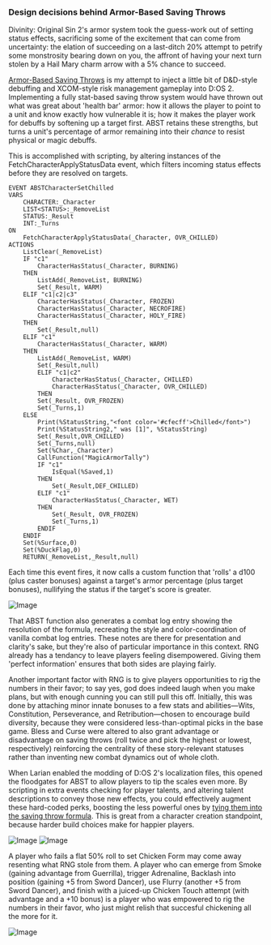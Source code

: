 ### Design decisions behind Armor-Based Saving Throws

Divinity: Original Sin 2's armor system took the guess-work out of setting status effects, sacrificing some of the excitement that can come from uncertainty: the elation of succeeding on a last-ditch 20% attempt to petrify some monstrosity bearing down on you, the affront of having your next turn stolen by a Hail Mary charm arrow with a 5% chance to succeed.

[Armor-Based Saving Throws](https://steamcommunity.com/sharedfiles/filedetails/?id=1157299447) is my attempt to inject a little bit of D&D-style debuffing and XCOM-style risk management gameplay into D:OS 2. Implementing a fully stat-based saving throw system would have thrown out what was great about 'health bar' armor: how it allows the player to point to a unit and know exactly how vulnerable it is; how it makes the player work for debuffs by softening up a target first. ABST retains these strengths, but turns a unit's percentage of armor remaining into their _chance_ to resist physical or magic debuffs. 

This is accomplished with scripting, by altering instances of the FetchCharacterApplyStatusData event, which filters incoming status effects before they are resolved on targets. 

```
EVENT ABSTCharacterSetChilled
VARS
	CHARACTER:_Character
	LIST<STATUS>:_RemoveList
	STATUS:_Result
	INT:_Turns
ON
	FetchCharacterApplyStatusData(_Character, OVR_CHILLED)
ACTIONS
	ListClear(_RemoveList)
	IF "c1"
		CharacterHasStatus(_Character, BURNING)
	THEN
		ListAdd(_RemoveList, BURNING)
		Set(_Result, WARM)
	ELIF "c1|c2|c3"
		CharacterHasStatus(_Character, FROZEN)
		CharacterHasStatus(_Character, NECROFIRE)
		CharacterHasStatus(_Character, HOLY_FIRE)
	THEN
		Set(_Result,null)
	ELIF "c1"
		CharacterHasStatus(_Character, WARM)
	THEN
		ListAdd(_RemoveList, WARM)
		Set(_Result,null)
		ELIF "c1|c2"
			CharacterHasStatus(_Character, CHILLED)
			CharacterHasStatus(_Character, OVR_CHILLED)
		THEN
		Set(_Result, OVR_FROZEN)
		Set(_Turns,1)
	ELSE
		Print(%StatusString,"<font color='#cfecff'>Chilled</font>")
		Print(%StatusString2," was [1]", %StatusString)
		Set(_Result,OVR_CHILLED)
		Set(_Turns,null)
		Set(%Char,_Character)
		CallFunction("MagicArmorTally")
		IF "c1"
			IsEqual(%Saved,1)
		THEN
			Set(_Result,DEF_CHILLED)
		ELIF "c1"
			CharacterHasStatus(_Character, WET)
		THEN
			Set(_Result, OVR_FROZEN)
			Set(_Turns,1)
		ENDIF
	ENDIF
	Set(%Surface,0)
	Set(%DuckFlag,0)
	RETURN(_RemoveList,_Result,null)
  ```
  
Each time this event fires, it now calls a custom function that 'rolls' a d100 (plus caster bonuses) against a target's armor percentage (plus target bonuses), nullifying the status if the target's score is greater.

![Image](https://i.imgur.com/LREhPza.jpg)

That ABST function also generates a combat log entry showing the resolution of the formula, recreating the style and color-coordination of vanilla combat log entries. These notes are there for presentation and clarity's sake, but they're also of particular importance in this context. RNG already has a tendancy to leave players feeling disempowered. Giving them 'perfect information' ensures that both sides are playing fairly.

Another important factor with RNG is to give players opportunities to rig the numbers in their favor; to say yes, god does indeed laugh when you make plans, but with enough cunning you can still pull this off. Initially, this was done by attaching minor innate bonuses to a few stats and abilities—Wits, Constitution, Perseverance, and Retribution—chosen to encourage build diversity, because they were considered less-than-optimal picks in the base game. Bless and Curse were altered to also grant advantage or disadvantage on saving throws (roll twice and pick the highest or lowest, respectively) reinforcing the centrality of these story-relevant statuses rather than inventing new combat dynamics out of whole cloth.

When Larian enabled the modding of D:OS 2's localization files, this opened the floodgates for ABST to allow players to tip the scales even more. By scripting in extra events checking for player talents, and altering talent descriptions to convey those new effects, you could effectively augment these hard-coded perks, boosting the less powerful ones by [tying them into the saving throw formula](https://steamcommunity.com/workshop/filedetails/discussion/1157299447/1488861734095722644/). This is great from a character creation standpoint, because harder build choices make for happier players.

![Image](https://i.imgur.com/0UVQHHi.jpg)
![Image](https://i.imgur.com/xn2iCVZ.jpg)

A player who fails a flat 50% roll to set Chicken Form may come away resenting what RNG stole from them. A player who can emerge from Smoke (gaining advantage from Guerrilla), trigger Adrenaline, Backlash into position (gaining +5 from Sword Dancer), use Flurry (another +5 from Sword Dancer), and finish with a juiced-up Chicken Touch attempt (with advantage and a +10 bonus) is a player who was empowered to rig the numbers in their favor, who just might relish that succesful chickening all the more for it.

![Image](https://i.imgur.com/5u0llvb.jpg)
